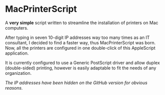 # MacPrinterScript

A **very simple** script written to streamline the installation of printers on Mac computers. 

After typing in seven 10-digit IP addresses way too many times as an IT consultant, I decided to find a faster way, thus MacPrinterScript was born. Now, all the printers are configured in one double-click of this AppleScript application.

It is currently configured to use a Generic PostScript driver and allow duplex (double-sided) printing, however is easily adaptable to fit the needs of any organization. 

*The IP addresses have been hidden on the GitHub version for obvious reasons.*
